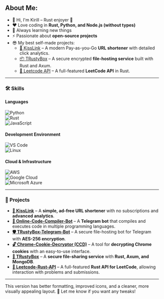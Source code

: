 ## About Me:

- 👋 Hi, I'm Kirill – Rust enjoyer 🦀  
- ❤️ Love coding in **Rust, Python, and Node.js (without types)**  
- 🌱 Always learning new things  
- ⚡ Passionate about **open-source projects**  
- 😎 My best self-made projects:  
  - [🚀 KissLink](https://kissl.ink/github) – A modern Pay-as-you-Go **URL shortener** with detailed click analytics.  
  - [📦 TRustyBox](https://github.com/1101-1/TRustyBox) – A secure encrypted **file-hosting service** built with Rust and Axum.  
  - [🧩 Leetcode API](https://github.com/1101-1/LeetcodeRustAPI) – A full-featured **LeetCode API** in Rust.  

---

### 🛠️ Skills

#### **Languages**  
![Python](https://img.shields.io/badge/-Python-3776AB?logo=python&logoColor=white)  
![Rust](https://img.shields.io/badge/-Rust-000000?logo=rust&logoColor=white)  
![JavaScript](https://img.shields.io/badge/-JavaScript-F7DF1E?logo=javascript&logoColor=black)  

#### **Development Environment**  
![VS Code](https://img.shields.io/badge/-VS%20Code-007ACC?logo=visual-studio-code&logoColor=white)  
![Linux](https://img.shields.io/badge/-Linux-FCC624?logo=linux&logoColor=black)  

#### **Cloud & Infrastructure**  
![AWS](https://img.shields.io/badge/-AWS-232F3E?logo=amazon-aws&logoColor=white)  
![Google Cloud](https://img.shields.io/badge/-Google%20Cloud-4285F4?logo=google-cloud&logoColor=white)  
![Microsoft Azure](https://img.shields.io/badge/-Microsoft%20Azure-0078D4?logo=microsoft-azure&logoColor=white)  

---

### 🚀 Projects

- **[🔗 KissLink](https://kissl.ink/github)** – A **simple, ad-free URL shortener** with no subscriptions and **advanced analytics**.  
- **[🤖 Online-Code-Compiler-Bot](https://github.com/1101-1/Online-Code-Compiler-Bot)** – A **Telegram bot** that compiles and executes code in multiple programming languages.  
- **[🛡️ TRustyBox-Telegram-Bot](https://github.com/1101-1/TRustyBox-Telegram-Bot)** – A secure file-hosting bot for Telegram with **AES-256 encryption**.  
- **[🔓 Chrome-Cookie-Decryptor (CCD)](https://github.com/1101-1/Chrome-Cookie-Decryptor)** – A tool for **decrypting Chrome cookies** with an easy-to-use interface.  
- **[📂 TRustyBox](https://github.com/1101-1/TRustyBox)** – A **secure file-sharing service** with **Rust, Axum, and MongoDB**.  
- **[📜 Leetcode-Rust-API](https://github.com/1101-1/LeetcodeRustAPI)** – A full-featured **Rust API for LeetCode**, allowing interaction with problems and submissions.  

---

This version has better formatting, improved icons, and a cleaner, more visually appealing layout. 🚀 Let me know if you want any tweaks!
